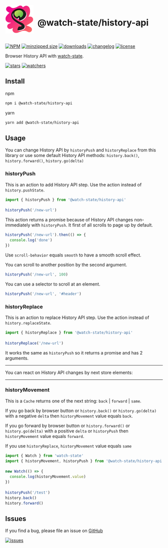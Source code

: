 <a href="https://www.npmjs.com/package/watch-state">
  <img src="https://raw.githubusercontent.com/d8corp/watch-state/v3.3.3/img/logo.svg" align="left" width="90" height="90" alt="Watch-State logo by Mikhail Lysikov">
</a>

# &nbsp; @watch-state/history-api

&nbsp;  

[![NPM](https://img.shields.io/npm/v/@watch-state/history-api.svg)](https://www.npmjs.com/package/@watch-state/history-api)
[![minzipped size](https://img.shields.io/bundlephobia/minzip/@watch-state/history-api)](https://bundlephobia.com/result?p=@watch-state/history-api)
[![downloads](https://img.shields.io/npm/dm/@watch-state/history-api.svg)](https://www.npmtrends.com/@watch-state/history-api)
[![changelog](https://img.shields.io/badge/changelog-⋮-brightgreen)](https://changelogs.xyz/@watch-state/history-api)
[![license](https://img.shields.io/npm/l/@watch-state/history-api)](https://github.com/d8corp/watch-state-history-api/blob/main/LICENSE)

Browser History API with [watch-state](https://www.npmjs.com/package/watch-state).

[![stars](https://img.shields.io/github/stars/d8corp/watch-state-history-api?style=social)](https://github.com/d8corp/watch-state-history-api/stargazers)
[![watchers](https://img.shields.io/github/watchers/d8corp/watch-state-history-api?style=social)](https://github.com/d8corp/watch-state-history-api/watchers)

## Install

npm
```bash
npm i @watch-state/history-api
```

yarn
```bash
yarn add @watch-state/history-api
```

## Usage

You can change History API by `historyPush` and `historyReplace` from this library
or use some default History API methods:
`history.back()`, `history.forward()`, `history.go(delta)`

### historyPush

This is an action to add History API step. Use the action instead of `history.pushState`.

```typescript
import { historyPush } from '@watch-state/history-api'

historyPush('/new-url')
```

This action returns a promise because of History API changes non-immediately with `historyPush`.
It first of all scrolls to page up by default.

```typescript
historyPush('/new-url').then(() => {
  console.log('done')
})
```

Use `scroll-behavior` equals `smooth` to have a smooth scroll effect.

You can scroll to another position by the second argument.

```typescript
historyPush('/new-url', 100)
```

You can use a selector to scroll at an element.

```typescript
historyPush('/new-url', '#header')
```

### historyReplace

This is an action to replace History API step. Use the action instead of `history.replaceState`.

```typescript
import { historyReplace } from '@watch-state/history-api'

historyReplace('/new-url')
```

It works the same as `historyPush` so it returns a promise and has 2 arguments.

---

You can react on History API changes by next store elements:

---

### historyMovement

This is a `Cache` returns one of the next string: `back` | `forward` | `same`.

If you go back by browser button or `history.back()` or `history.go(delta)` with a negative `delta` then `historyMovement` value equals `back`.

If you go forward by browser button or `history.forward()` or `history.go(delta)` with a positive `delta` or `historyPush` then `historyMovement` value equals `forward`.

If you use `historyReplace`, `historyMovement` value equals `same`

```javascript
import { Watch } from 'watch-state'
import { historyMovement, historyPush } from '@watch-state/history-api'

new Watch(() => {
  console.log(historyMovement.value)
})

historyPush('/test')
history.back()
history.forward()
```

## Issues

If you find a bug, please file an issue on [GitHub](https://github.com/d8corp/watch-state-history-api/issues)

[![issues](https://img.shields.io/github/issues-raw/d8corp/watch-state-history-api)](https://github.com/d8corp/watch-state-history-api/issues)
